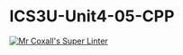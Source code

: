 # ICS3U-Unit4-05-CPP

[![Mr Coxall's Super Linter](https://github.com/Feyi-Akomolafe/ICS3U-Unit4-05-CPP/workflows/Mr%20Coxall's%20Super%20Linter/badge.svg)](https://github.com/Feyi-Akomolafe/Feyi-Akomolafe/ICS3U-Unit4-05-CPP/actions/)

